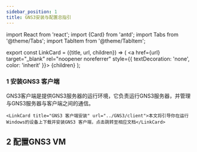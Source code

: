 ```yaml
---
sidebar_position: 1
title: GNS3安装与配置总指引
---
```

import React from 'react';
import {Card} from 'antd';
import Tabs from '@theme/Tabs';
import TabItem from '@theme/TabItem';

export const LinkCard = ({title, url, children}) => (
  <a href={url} target="_blank" rel="noopener noreferrer" style={{ textDecoration: 'none', color: 'inherit' }}>
    <Card title={title} to={url}>{children}</Card>
  </a>
);


### 1 安装GNS3 客户端

  GNS3客户端是提供GNS3服务器的运行环境，它负责运行GNS3服务器，并管理与GNS3服务器与客户端之间的通信。


    <LinkCard title="GNS3 客户端安装" url="../GNS3/client">本文将引导你在运行Windows的设备上下载并安装GNS3 客户端，点击跳转至相应文档</LinkCard>



## 2  配置GNS3 VM

